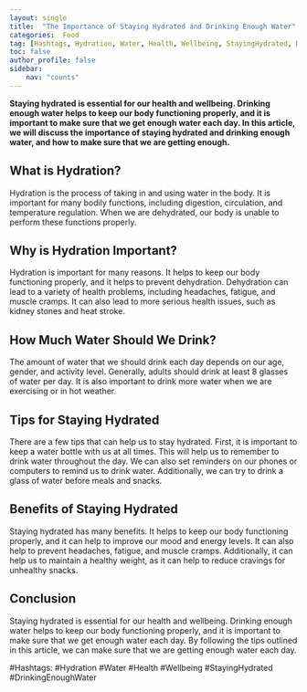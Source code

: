 ```yaml
---
layout: single
title:  "The Importance of Staying Hydrated and Drinking Enough Water"
categories:  Food
tag: [Hashtags, Hydration, Water, Health, Wellbeing, StayingHydrated, DrinkingEnoughWater, ]
toc: false
author_profile: false
sidebar:
    nav: "counts"
---
```

    
**Staying hydrated is essential for our health and wellbeing. Drinking enough water helps to keep our body functioning properly, and it is important to make sure that we get enough water each day. In this article, we will discuss the importance of staying hydrated and drinking enough water, and how to make sure that we are getting enough.**

## What is Hydration?

Hydration is the process of taking in and using water in the body. It is important for many bodily functions, including digestion, circulation, and temperature regulation. When we are dehydrated, our body is unable to perform these functions properly. 

## Why is Hydration Important?

Hydration is important for many reasons. It helps to keep our body functioning properly, and it helps to prevent dehydration. Dehydration can lead to a variety of health problems, including headaches, fatigue, and muscle cramps. It can also lead to more serious health issues, such as kidney stones and heat stroke.

## How Much Water Should We Drink?

The amount of water that we should drink each day depends on our age, gender, and activity level. Generally, adults should drink at least 8 glasses of water per day. It is also important to drink more water when we are exercising or in hot weather.

## Tips for Staying Hydrated

There are a few tips that can help us to stay hydrated. First, it is important to keep a water bottle with us at all times. This will help us to remember to drink water throughout the day. We can also set reminders on our phones or computers to remind us to drink water. Additionally, we can try to drink a glass of water before meals and snacks.

## Benefits of Staying Hydrated

Staying hydrated has many benefits. It helps to keep our body functioning properly, and it can help to improve our mood and energy levels. It can also help to prevent headaches, fatigue, and muscle cramps. Additionally, it can help us to maintain a healthy weight, as it can help to reduce cravings for unhealthy snacks.

## Conclusion

Staying hydrated is essential for our health and wellbeing. Drinking enough water helps to keep our body functioning properly, and it is important to make sure that we get enough water each day. By following the tips outlined in this article, we can make sure that we are getting enough water each day. 

#Hashtags: #Hydration #Water #Health #Wellbeing #StayingHydrated #DrinkingEnoughWater
